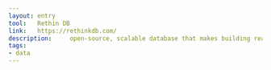 ```yaml
---
layout: entry
tool:	Rethin DB
link:	https://rethinkdb.com/
description:	 open-source, scalable database that makes building realtime apps dramatically easier
tags:
- data
---
```

